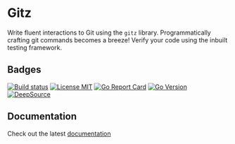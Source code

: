 # Gitz

Write fluent interactions to Git using the `gitz` library. Programmatically crafting git commands becomes a breeze! Verify your code using the inbuilt testing framework.

## Badges

[![Build status](https://img.shields.io/github/actions/workflow/status/purpleclay/gitz/ci.yml?style=flat-square&logo=go)](https://github.com/purpleclay/gitz/actions?workflow=ci)
[![License MIT](https://img.shields.io/badge/license-MIT-blue.svg?style=flat-square)](/LICENSE)
[![Go Report Card](https://goreportcard.com/badge/github.com/purpleclay/gitz?style=flat-square)](https://goreportcard.com/report/github.com/purpleclay/gitz)
[![Go Version](https://img.shields.io/github/go-mod/go-version/purpleclay/gitz.svg?style=flat-square)](go.mod)
[![DeepSource](https://deepsource.io/gh/purpleclay/gitz.svg/?label=active+issues&token=2-tKXUipTIAHTEf3c_owhaJZ)](https://deepsource.io/gh/purpleclay/gitz/?ref=repository-badge)

## Documentation

Check out the latest [documentation](https://docs.purpleclay.dev/gitz/)
